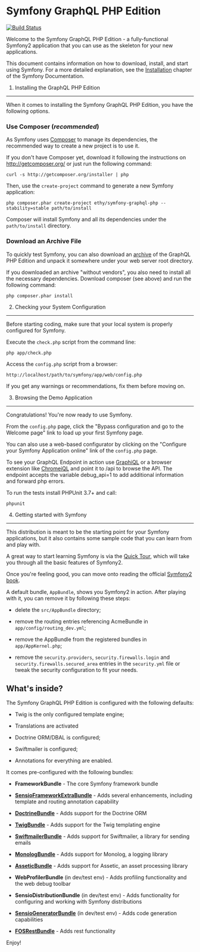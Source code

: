 Symfony GraphQL PHP Edition
===========================

[![Build Status](https://travis-ci.org/MonsieurBon/symfony-graphql-php.svg?branch=master)](https://travis-ci.org/MonsieurBon/symfony-graphql-php)

Welcome to the Symfony GraphQL PHP Edition - a fully-functional Symfony2
application that you can use as the skeleton for your new applications.

This document contains information on how to download, install, and start
using Symfony. For a more detailed explanation, see the [Installation][1]
chapter of the Symfony Documentation.

1) Installing the GraphQL PHP Edition
-------------------------------------

When it comes to installing the Symfony GraphQL PHP Edition, you have the
following options.

### Use Composer (*recommended*)

As Symfony uses [Composer][2] to manage its dependencies, the recommended way
to create a new project is to use it.

If you don't have Composer yet, download it following the instructions on
http://getcomposer.org/ or just run the following command:

    curl -s http://getcomposer.org/installer | php

Then, use the `create-project` command to generate a new Symfony application:

    php composer.phar create-project ethy/symfony-graphql-php --stability=stable path/to/install

Composer will install Symfony and all its dependencies under the
`path/to/install` directory.

### Download an Archive File

To quickly test Symfony, you can also download an [archive][3] of the GraphQL PHP
Edition and unpack it somewhere under your web server root directory.

If you downloaded an archive "without vendors", you also need to install all
the necessary dependencies. Download composer (see above) and run the
following command:

    php composer.phar install

2) Checking your System Configuration
-------------------------------------

Before starting coding, make sure that your local system is properly
configured for Symfony.

Execute the `check.php` script from the command line:

    php app/check.php

Access the `config.php` script from a browser:

    http://localhost/path/to/symfony/app/web/config.php

If you get any warnings or recommendations, fix them before moving on.

3) Browsing the Demo Application
--------------------------------

Congratulations! You're now ready to use Symfony.

From the `config.php` page, click the "Bypass configuration and go to the
Welcome page" link to load up your first Symfony page.

You can also use a web-based configurator by clicking on the "Configure your
Symfony Application online" link of the `config.php` page.

To see your GraphQL Endpoint in action use [GraphiQL][4] or a browser extension
like [ChromeiQL][5] and point it to /api to browse the API. The endpoint accepts
the variable debug_api=1 to add additional information and forward php errors.

To run the tests install PHPUnit 3.7+ and call:

    phpunit

4) Getting started with Symfony
-------------------------------

This distribution is meant to be the starting point for your Symfony
applications, but it also contains some sample code that you can learn from
and play with.

A great way to start learning Symfony is via the [Quick Tour][6], which will
take you through all the basic features of Symfony2.

Once you're feeling good, you can move onto reading the official
[Symfony2 book][7].

A default bundle, `AppBundle`, shows you Symfony2 in action. After
playing with it, you can remove it by following these steps:

  * delete the `src/AppBundle` directory;

  * remove the routing entries referencing AcmeBundle in
    `app/config/routing_dev.yml`;

  * remove the AppBundle from the registered bundles in `app/AppKernel.php`;

  * remove the `security.providers`, `security.firewalls.login` and
    `security.firewalls.secured_area` entries in the `security.yml` file or
    tweak the security configuration to fit your needs.

What's inside?
---------------

The Symfony GraphQL PHP Edition is configured with the following defaults:

  * Twig is the only configured template engine;

  * Translations are activated

  * Doctrine ORM/DBAL is configured;

  * Swiftmailer is configured;

  * Annotations for everything are enabled.

It comes pre-configured with the following bundles:

  * **FrameworkBundle** - The core Symfony framework bundle

  * [**SensioFrameworkExtraBundle**][8] - Adds several enhancements, including
    template and routing annotation capability

  * [**DoctrineBundle**][9] - Adds support for the Doctrine ORM

  * [**TwigBundle**][10] - Adds support for the Twig templating engine

  * [**SwiftmailerBundle**][12] - Adds support for Swiftmailer, a library for
    sending emails

  * [**MonologBundle**][13] - Adds support for Monolog, a logging library

  * [**AsseticBundle**][14] - Adds support for Assetic, an asset processing
    library

  * **WebProfilerBundle** (in dev/test env) - Adds profiling functionality and
    the web debug toolbar

  * **SensioDistributionBundle** (in dev/test env) - Adds functionality for
    configuring and working with Symfony distributions

  * [**SensioGeneratorBundle**][15] (in dev/test env) - Adds code generation
    capabilities

  * [**FOSRestBundle**][16] - Adds rest functionality

Enjoy!

[1]:  http://symfony.com/doc/2.7/book/installation.html
[2]:  http://getcomposer.org/
[3]:  https://github.com/MonsieurBon/symfony-graphql-php/archive/master.zip
[4]:  https://github.com/graphql/graphiql
[5]:  https://chrome.google.com/webstore/detail/chromeiql/fkkiamalmpiidkljmicmjfbieiclmeij
[6]:  http://symfony.com/doc/2.7/quick_tour/the_big_picture.html
[7]:  http://symfony.com/doc/2.7/index.html
[8]:  http://symfony.com/doc/2.7/bundles/SensioFrameworkExtraBundle/index.html
[9]:  http://symfony.com/doc/2.7/book/doctrine.html
[10]: http://symfony.com/doc/2.7/book/templating.html
[11]: http://symfony.com/doc/2.7/book/security.html
[12]: http://symfony.com/doc/2.7/cookbook/email.html
[13]: http://symfony.com/doc/2.7/cookbook/logging/monolog.html
[14]: http://symfony.com/doc/2.7/cookbook/assetic/asset_management.html
[15]: http://symfony.com/doc/2.7/bundles/SensioGeneratorBundle/index.html
[16]: https://github.com/FriendsOfSymfony/FOSRestBundle
